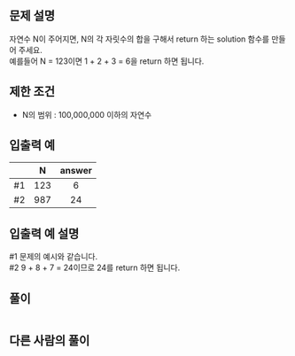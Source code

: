 ## 문제 설명
자연수 N이 주어지면, N의 각 자릿수의 합을 구해서 return 하는 solution 함수를 만들어 주세요.  
예를들어 N = 123이면 1 + 2 + 3 = 6을 return 하면 됩니다.

## 제한 조건
* N의 범위 : 100,000,000 이하의 자연수

## 입출력 예
||N|	answer|
|:---:|:---:|:---:|
|#1|123|	6|
|#2|987|	24|

## 입출력 예 설명
#1 문제의 예시와 같습니다.  
#2 9 + 8 + 7 = 24이므로 24를 return 하면 됩니다.

## **풀이**

```python

```

## 다른 사람의 풀이

```python

```
